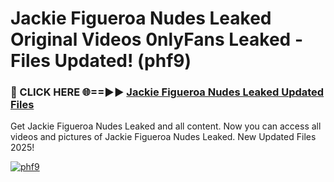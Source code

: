# Jackie Figueroa Nudes Leaked Original Videos 0nlyFans Leaked - Files Updated! (phf9)

<h3>🔴 CLICK HERE 🌐==►► <a href="https://tinyurl.com/y5r63du9" rel="nofollow">Jackie Figueroa Nudes Leaked Updated Files</a></h3>

Get Jackie Figueroa Nudes Leaked and all content. Now you can access all videos and pictures of Jackie Figueroa Nudes Leaked. New Updated Files 2025!

[![phf9](https://i.imgur.com/UVo9nyh.gif)](https://tinyurl.com/y5r63du9)